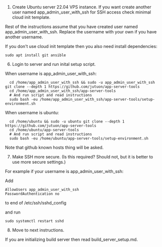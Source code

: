
1. Create Ubuntu server 22.04 VPS instance. If you want create another user
named app_admin_user_with_ssh for SSH access check minimal cloud init template.

Rest of the instructions assume that you have created user named
app_admin_user_with_ssh. Replace the username with your own if you have another
username.

If you don't use cloud init template then you also need install dependencies:

```
sudo apt install git ansible
```

6. Login to server and run inital setup script.

When username is app_admin_user_with_ssh:
```
  cd /home/app_admin_user_with_ssh && sudo -u app_admin_user_with_ssh git clone --depth 1 https://github.com/jutuon/app-server-tools
  cd /home/app_admin_user_with_ssh/app-server-tools
  # And run script and read instructions
  sudo bash -eu /home/app_admin_user_with_ssh/app-server-tools/setup-environment.sh
```

When username is ubuntu:
```
  cd /home/ubuntu && sudo -u ubuntu git clone --depth 1 https://github.com/jutuon/app-server-tools
  cd /home/ubuntu/app-server-tools
  # And run script and read instructions
  sudo bash -eu /home/ubuntu/app-server-tools/setup-environment.sh
```

Note that github known hosts thing will be asked.

7. Make SSH more secure. (Is this required? Should not, but it is better to use
more secure settings.)

For example if your username is app_admin_user_with_ssh:

Add

```
AllowUsers app_admin_user_with_ssh
PasswordAuthentication no
```

to end of /etc/ssh/sshd_config

and run

```
sudo systemctl restart sshd
```

8. Move to next instructions.

If you are initializing build server then read build_server_setup.md.

